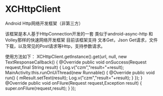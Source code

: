 # XCHttpClient
Android Http网络开发框架（非第三方）

该框架是本人基于HttpConnection开发的一套 类似于android-async-http 和Volley那样的快速网络开发框架
目前该框架支持 文本Get，Json Get请求，文件下载，以及常见的Post请求等Http，支持参数请求。

使用方法如下：
 XCHttpClient.getInstance().get(url, null, new TextResponseCallback() {
                        @Override
                        public void onSuccess(Request request,final String result) {
                            Log.v("czm","result="+result);
                            MainActivity.this.runOnUiThread(new Runnable() {
                                @Override
                                public void run() {
                                    mResult.setText(result);
                                    Log.v("czm","result="+result);
                                }
                            });
                        }
                        @Override
                        public void onFilure(Request request,Exception result) {
                            super.onFilure(request,result);
                        }
                    });
                    
